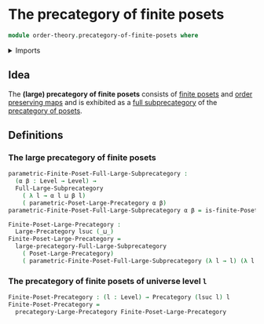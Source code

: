 # The precategory of finite posets

```agda
module order-theory.precategory-of-finite-posets where
```

<details><summary>Imports</summary>

```agda
open import category-theory.full-large-subprecategories
open import category-theory.large-precategories
open import category-theory.precategories

open import foundation.universe-levels

open import order-theory.finite-posets
open import order-theory.precategory-of-posets
```

</details>

## Idea

The **(large) precategory of finite posets** consists of
[finite posets](order-theory.finite-posets.md) and
[order preserving maps](order-theory.order-preserving-maps-posets.md) and is
exhibited as a
[full subprecategory](category-theory.full-large-subprecategories.md) of the
[precategory of posets](order-theory.precategory-of-posets.md).

## Definitions

### The large precategory of finite posets

```agda
parametric-Finite-Poset-Full-Large-Subprecategory :
  (α β : Level → Level) →
  Full-Large-Subprecategory
    ( λ l → α l ⊔ β l)
    ( parametric-Poset-Large-Precategory α β)
parametric-Finite-Poset-Full-Large-Subprecategory α β = is-finite-Poset-Prop

Finite-Poset-Large-Precategory :
  Large-Precategory lsuc (_⊔_)
Finite-Poset-Large-Precategory =
  large-precategory-Full-Large-Subprecategory
    ( Poset-Large-Precategory)
    ( parametric-Finite-Poset-Full-Large-Subprecategory (λ l → l) (λ l → l))
```

### The precategory of finite posets of universe level `l`

```agda
Finite-Poset-Precategory : (l : Level) → Precategory (lsuc l) l
Finite-Poset-Precategory =
  precategory-Large-Precategory Finite-Poset-Large-Precategory
```

